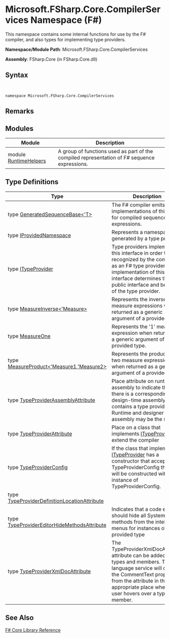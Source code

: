 # Microsoft.FSharp.Core.CompilerServices Namespace (F#)

This namespace contains some internal functions for use by the F# compiler, and also types for implementing type providers.

**Namespace/Module Path**: Microsoft.FSharp.Core.CompilerServices

**Assembly**: FSharp.Core (in FSharp.Core.dll)


## Syntax


```


namespace Microsoft.FSharp.Core.CompilerServices

```



## Remarks

## Modules


|Module|Description|
|------|-----------|
|module [RuntimeHelpers](http://msdn.microsoft.com/en-us/library/ffa754d5-6efd-4ff3-858b-4d3eb9f0e121)|A group of functions used as part of the compiled representation of F# sequence expressions.|

## Type Definitions


|Type|Description|
|----|-----------|
|type [GeneratedSequenceBase&lt;'T&gt;](http://msdn.microsoft.com/en-us/library/5a3e7bd5-1414-4eeb-9b5c-7c17e6401556)|The F# compiler emits implementations of this type for compiled sequence expressions.|
|type [IProvidedNamespace](http://msdn.microsoft.com/en-us/library/1c6f26eb-9d66-4a84-b870-7ed6dd58bbc6)|Represents a namespace generated by a type provider.|
|type [ITypeProvider](http://msdn.microsoft.com/en-us/library/2c2b0571-843d-4a7d-95d4-0a7510ed5e2f)|Type providers implement this interface in order to be recognized by the compiler as an F# type provider. The implementation of this interface determines the public interface and behavior of the type provider.|
|type [MeasureInverse&lt;'Measure&gt;](http://msdn.microsoft.com/en-us/library/6db371c4-fc3a-41c1-ab28-1aa1841e858b)|Represents the inverse of a measure expressions when returned as a generic argument of a provided type.|
|type [MeasureOne](http://msdn.microsoft.com/en-us/library/84ccc6aa-cd7d-46b9-8e6d-69fa08803899)|Represents the '1' measure expression when returned as a generic argument of a provided type.|
|type [MeasureProduct&lt;'Measure1,'Measure2&gt;](http://msdn.microsoft.com/en-us/library/dba55eb4-c2fd-43fa-804d-5339b26785c1)|Represents the product of two measure expressions when returned as a generic argument of a provided type.|
|type [TypeProviderAssemblyAttribute](http://msdn.microsoft.com/en-us/library/4a6027e2-f894-49d1-bff1-f96e82f0a8f0)|Place attribute on runtime assembly to indicate that there is a corresponding design-time assembly that contains a type provider. Runtime and designer assembly may be the same.|
|type [TypeProviderAttribute](http://msdn.microsoft.com/en-us/library/bdf7b036-7490-4ace-b79f-c5f1b1b37947)|Place on a class that implements [ITypeProvider](http://msdn.microsoft.com/en-us/library/2c2b0571-843d-4a7d-95d4-0a7510ed5e2f) to extend the compiler|
|type [TypeProviderConfig](http://msdn.microsoft.com/en-us/library/1cda7b9a-3d07-475d-9315-d65e1c97eb44)|If the class that implements [ITypeProvider](http://msdn.microsoft.com/en-us/library/2c2b0571-843d-4a7d-95d4-0a7510ed5e2f) has a constructor that accepts TypeProviderConfig then it will be constructed with an instance of TypeProviderConfig.|
|type [TypeProviderDefinitionLocationAttribute](http://msdn.microsoft.com/en-us/library/ca51668f-8f81-43b5-95d7-aeeeb342ffc7)||
|type [TypeProviderEditorHideMethodsAttribute](http://msdn.microsoft.com/en-us/library/dea2241e-f83c-465f-aa01-8211b68842a7)|Indicates that a code editor should hide all System.Object methods from the intellisense menus for instances of a provided type|
|type [TypeProviderXmlDocAttribute](http://msdn.microsoft.com/en-us/library/15df1059-16f1-4855-ab6a-860d60003c90)|The TypeProviderXmlDocAttribute attribute can be added to types and members. The language service will display the CommentText property from the attribute in the appropriate place when the user hovers over a type or member.|

## See Also
[F&#35; Core Library Reference](FSharp+Core+Library+Reference.md)

